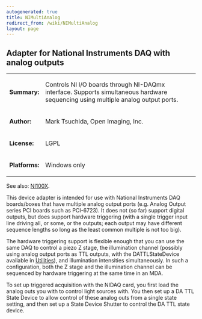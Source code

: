 ```yaml
---
autogenerated: true
title: NIMultiAnalog
redirect_from: /wiki/NIMultiAnalog
layout: page
---
```


## Adapter for National Instruments DAQ with analog outputs

<table>
<tr>
<td markdown="1">

**Summary:**

</td>
<td markdown="1">

Controls NI I/O boards through NI-DAQmx interface. Supports simultaneous
hardware sequencing using multiple analog output ports.

</td>
</tr>
<tr>
<td markdown="1">

**Author:**

</td>
<td markdown="1">

Mark Tsuchida, Open Imaging, Inc.

</td>
</tr>
<tr>
<td markdown="1">

**License:**

</td>
<td markdown="1">

LGPL

</td>
</tr>
<tr>
<td markdown="1">

**Platforms:**

</td>
<td markdown="1">

Windows only

</td>
</tr>
</table>

See also: [NI100X](NI100X).

This device adapter is intended for use with National Instruments DAQ
boards/boxes that have multiple analog output ports (e.g. Analog Output
series PCI boards such as PCI-6723). It does not (so far) support
digital outputs, but does support hardware triggering (with a single
trigger input line driving all, or some, or the outputs; each output may
have different sequence lengths so long as the least common multiple is
not too big).

The hardware triggering support is flexible enough that you can use the
same DAQ to control a piezo Z stage, the illumination channel (possibly
using analog output ports as TTL outputs, with the DATTLStateDevice
available in [Utilities](Utilities)), and illumination
intensities simultaneously. In such a configuration, both the Z stage
and the illumination channel can be sequenced by hardware triggering at
the same time in an MDA.

To set up triggered acquisition with the NIDAQ card, you first load the
analog outs you with to control light sources with. You then set up a DA
TTL State Device to allow control of these analog outs from a single
state setting, and then set up a State Device Shutter to control the DA
TTL state device.

